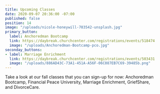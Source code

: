 ```yaml
---
title: Upcoming Classes
date: 2020-09-07 20:36:00 -07:00
published: false
position: 14
image: "/uploads/nicole-honeywill-703542-unsplash.jpg"
primary_button:
  label: Anchoredman Bootcamp
  link: https://daybreak.churchcenter.com/registrations/events/518474
  image: "/uploads/Anchoredman-Bootcamp-pco.jpg"
seconday_buttons:
- label: Marriage Enrichment
  link: https://daybreak.churchcenter.com/registrations/events/503431
  image: "/uploads/886AD43C-73A1-451A-A56F-06C087EB7C69-39485b.png"
---
```


Take a look at our fall classes that you can sign-up for now:  Anchoredman Bootcamp, Financial Peace University, Marriage Enrichment, GriefShare, and DivorceCare.   